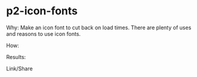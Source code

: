 p2-icon-fonts
=============
Why: Make an icon font to cut back on load times. There are plenty of uses and reasons to use icon fonts. 

How: 

Results:
  
  
  Link/Share

